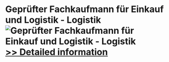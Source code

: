 # Geprüfter Fachkaufmann für Einkauf und Logistik - Logistik<br />![Geprüfter Fachkaufmann für Einkauf und Logistik - Logistik](https://mycommerce.akamaized.net/api/pimages/P300579735/BIG/300579735.JPG)<br />[>> Detailed information](https://secure.shareit.com/shareit/product.html?productid=300579735&affiliateid=200057808)